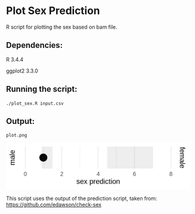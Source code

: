 # Plot Sex Prediction
R script for plotting the sex based on bam file.

## Dependencies:

R 3.4.4

ggplot2 3.3.0

## Running the script: 
```
./plot_sex.R input.csv 
``` 


## Output: 
``` 
plot.png
``` 

![ExamplePlot](/example/plot.png)


This script uses the output of the prediction script, taken from:
https://github.com/edawson/check-sex
